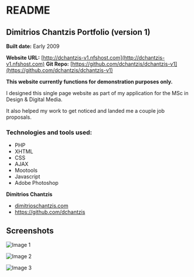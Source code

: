 # README

## Dimitrios Chantzis Portfolio (version 1)
**Built date:** Early 2009

**Website URL:** [http://dchantzis-v1.nfshost.com](http://dchantzis-v1.nfshost.com)
**Git Repo:** [https://github.com/dchantzis/dchantzis-v1](https://github.com/dchantzis/dchantzis-v1)

**This website currently functions for demonstration purposes only.**

I designed this single page website as part of my application for the MSc in Design & Digital Media.

It also helped my work to get noticed and landed me a couple job proposals.

### Technologies and tools used:

* PHP
* XHTML
* CSS
* AJAX
* Mootools
* Javascript
* Adobe Photoshop

**Dimitrios Chantzis**
- [dimitrioschantzis.com](http://www.dimitrioschantzis.com)
- <https://github.com/dchantzis>

## Screenshots
![Image 1](http://dchantzis-v1.nfshost.com/files/screenshots/screenshot-1.jpg)

![Image 2](http://dchantzis-v1.nfshost.com/files/screenshots/screenshot-2.jpg)

![Image 3](http://dchantzis-v1.nfshost.com/files/screenshots/screenshot-3.jpg)
